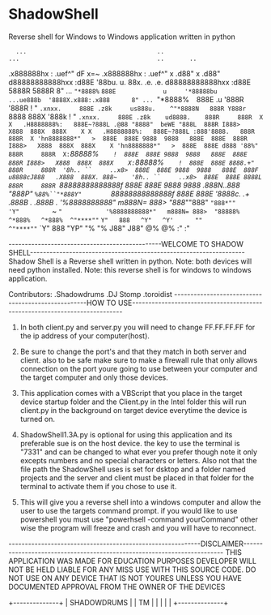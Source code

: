 # ShadowShell
Reverse shell for Windows to Windows application written in python

      ...                                    ..                                                ...                                      ..       .. 
   .x888888hx    :   .uef^"                 dF                       x=~                    .x888888hx    :   .uef^"               x .d88"  x .d88" 
  d88888888888hxx  :d88E                   '88bu.             u.    88x.   .e.   .e.       d88888888888hxx  :d88E                   5888R    5888R 
 8" ... `"*8888%`  `888E             u     '*88888bu    ...ue888b  '8888X.x888:.x888      8" ... `"*8888%`  `888E            .u     '888R    '888R 
!  "   ` .xnxx.     888E .z8k     us888u.    ^"*8888N   888R Y888r  `8888  888X '888k    !  "   ` .xnxx.     888E .z8k    ud8888.    888R     888R 
X X   .H8888888%:   888E~?888L .@88 "8888"  beWE "888L  888R I888>   X888  888X  888X    X X   .H8888888%:   888E~?888L :888'8888.   888R     888R 
X 'hn8888888*"   >  888E  888E 9888  9888   888E  888E  888R I888>   X888  888X  888X    X 'hn8888888*"   >  888E  888E d888 '88%"   888R     888R 
X: `*88888%`     !  888E  888E 9888  9888   888E  888E  888R I888>   X888  888X  888X    X: `*88888%`     !  888E  888E 8888.+"      888R     888R 
'8h.. ``     ..x8>  888E  888E 9888  9888   888E  888F u8888cJ888   .X888  888X. 888~    '8h.. ``     ..x8>  888E  888E 8888L        888R     888R 
 `88888888888888f   888E  888E 9888  9888  .888N..888   "*888*P"    `%88%``"*888Y"        `88888888888888f   888E  888E '8888c. .+  .888B .  .888B .
  '%8888888888*"   m888N= 888> "888*""888"  `"888*""      'Y"         `~     `"            '%8888888888*"   m888N= 888>  "88888%    ^*888%   ^*888% 
     ^"****""`      `Y"   888   ^Y"   ^Y'      ""                                             ^"****""`      `Y"   888     "YP"       "%       "% 
                         J88"                                                                                     J88"
                         @%                                                                                       @%
                       :"                                                                                        :"


-----------------------------------------------WELCOME TO SHADOW SHELL------------------------------------------------------------------
Shadow Shell is a Reverse shell written in python. 
Note: both devices will need python installed.
Note: this reverse shell is for windows to windows application.

Contributors:
.Shadowdrums
.DJ Stomp
.toroidist
---------------------------------------------------HOW TO USE---------------------------------------------------------------------------

1. In both client.py and server.py you will need to change FF.FF.FF.FF for the ip address of your computer(host).

2. Be sure to change the port's and that they match in both server and client. also to be safe make sure to make a firewall rule
   that only allows connection on the port youre going to use between your computer and the target computer and only those devices.

3. This application comes with a VBScript that you place in the target device startup folder and the Client.py in the Intel folder this will
   run client.py in the background on target device everytime the device is turned on.

4. ShadowShell1.3A.py is optional for using this application and its preferable sue is on the host device. the key to use the terminal is "7331"
   and can be changed to what ever you prefer though note it only excepts numbers and no special characters or letters. Also not that the file path the ShadowShell 
   uses is set for dsktop and a folder named projects and the server and client must be placed in that folder for the terminal to activate them if you
   chose to use it.

5. This will give you a reverse shell into a windows computer and allow the user to use the targets command prompt. if you would like to use powershell
   you must use "powerhsell -command yourCommand" other wise the program will freeze and crash and you will have to reconnect.

-----------------------------------------------------------DISCLAIMER------------------------------------------------------------------------
THIS APPLICATION WAS MADE FOR EDUCATION PURPOSES
DEVELOPER WILL NOT BE HELD LIABLE FOR ANY MISS
USE WITH THIS SOURCE CODE. DO NOT USE ON ANY
DEVICE THAT IS NOT YOURES UNLESS YOU HAVE
DOCUMENTED APPROVAL FROM THE OWNER OF THE DEVICES

+--------------+
|  SHADOWDRUMS |
|          TM  |
|              |
|              |
+--------------+ 
